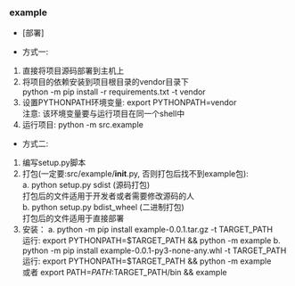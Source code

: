 ### example

* [部署]
- 方式一:
1. 直接将项目源码部署到主机上
2. 将项目的依赖安装到项目根目录的vendor目录下  
   python -m pip install -r requirements.txt -t vendor
3. 设置PYTHONPATH环境变量: export PYTHONPATH=vendor  
   注意: 该环境变量要与运行项目在同一个shell中
4. 运行项目: python -m src.example

- 方式二:
1. 编写setup.py脚本  
2. 打包(一定要:src/example/__init__.py, 否则打包后找不到example包):  
   a. python setup.py sdist    (源码打包)  
      打包后的文件适用于开发者或者需要修改源码的人  
   b. python setup.py bdist_wheel    (二进制打包)  
      打包后的文件适用于直接部署  
3. 安装：
   a. python -m pip install example-0.0.1.tar.gz -t TARGET_PATH  
      运行: export PYTHONPATH=$TARGET_PATH && python -m example  
   b. python -m pip install example-0.0.1-py3-none-any.whl -t TARGET_PATH  
      运行: export PYTHONPATH=$TARGET_PATH && python -m example  
            或者 export PATH=$PATH:$TARGET_PATH/bin && example  
